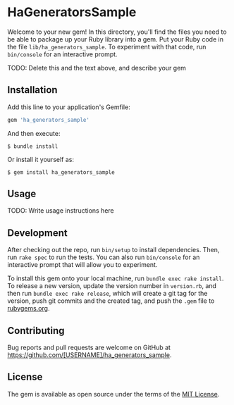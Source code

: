 # HaGeneratorsSample

Welcome to your new gem! In this directory, you'll find the files you need to be able to package up your Ruby library into a gem. Put your Ruby code in the file `lib/ha_generators_sample`. To experiment with that code, run `bin/console` for an interactive prompt.

TODO: Delete this and the text above, and describe your gem

## Installation

Add this line to your application's Gemfile:

```ruby
gem 'ha_generators_sample'
```

And then execute:

    $ bundle install

Or install it yourself as:

    $ gem install ha_generators_sample

## Usage

TODO: Write usage instructions here

## Development

After checking out the repo, run `bin/setup` to install dependencies. Then, run `rake spec` to run the tests. You can also run `bin/console` for an interactive prompt that will allow you to experiment.

To install this gem onto your local machine, run `bundle exec rake install`. To release a new version, update the version number in `version.rb`, and then run `bundle exec rake release`, which will create a git tag for the version, push git commits and the created tag, and push the `.gem` file to [rubygems.org](https://rubygems.org).

## Contributing

Bug reports and pull requests are welcome on GitHub at https://github.com/[USERNAME]/ha_generators_sample.

## License

The gem is available as open source under the terms of the [MIT License](https://opensource.org/licenses/MIT).

